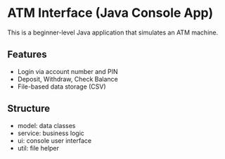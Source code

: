 # ATM Interface (Java Console App)

This is a beginner-level Java application that simulates an ATM machine.

## Features
- Login via account number and PIN
- Deposit, Withdraw, Check Balance
- File-based data storage (CSV)

## Structure
- model: data classes
- service: business logic
- ui: console user interface
- util: file helper

